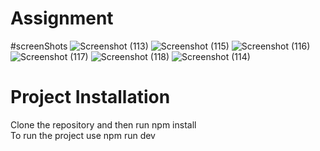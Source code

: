 # Assignment
#screenShots
![Screenshot (113)](https://user-images.githubusercontent.com/84761697/206875048-e3aa0118-02a8-4fc3-815a-6555c40e8ffa.png)
![Screenshot (115)](https://user-images.githubusercontent.com/84761697/206875062-33e183e4-993d-492d-9147-d5f3d40d0414.png)
![Screenshot (116)](https://user-images.githubusercontent.com/84761697/206875064-8ee7b5c0-61d0-4c7c-aee8-03a393eaa084.png)
![Screenshot (117)](https://user-images.githubusercontent.com/84761697/206875065-3f7b2d5a-e66c-4d9c-89ac-83875d92abd0.png)
![Screenshot (118)](https://user-images.githubusercontent.com/84761697/206875066-eba501e9-cd8c-40f1-a4c1-d6951c118984.png)
![Screenshot (114)](https://user-images.githubusercontent.com/84761697/206875067-4bf49712-f83d-4bcb-8868-e14886e742c8.png)

# Project Installation
Clone the repository and then run npm install<br/>
To run the project use npm run dev
